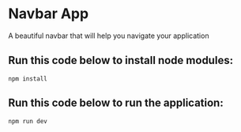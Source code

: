 # Navbar App

A beautiful navbar that will help you navigate your application

## Run this code below to install node modules:
```
npm install
```

## Run this code below to run the application:
```
npm run dev
```
